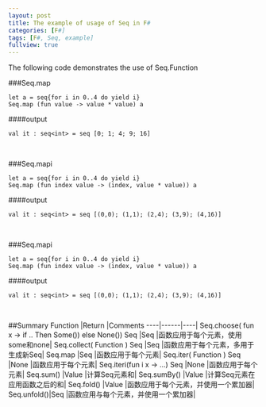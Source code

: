 ```yaml
---
layout: post
title: The example of usage of Seq in F#
categories: [F#]
tags: [F#, Seq, example]
fullview: true
---
```

The following code demonstrates the use of Seq.Function

###Seq.map

	let a = seq{for i in 0..4 do yield i}
	Seq.map (fun value -> value * value) a
	
####output
	
	val it : seq<int> = seq [0; 1; 4; 9; 16]
	
  <br />	

###Seq.mapi

	let a = seq{for i in 0..4 do yield i}
	Seq.map (fun index value -> (index, value * value)) a
	
####output
	
	val it : seq<int> = seq [(0,0); (1,1); (2,4); (3,9); (4,16)]
		
  <br />	

###Seq.mapi

	let a = seq{for i in 0..4 do yield i}
	Seq.map (fun index value -> (index, value * value)) a
	
####output
	
	val it : seq<int> = seq [(0,0); (1,1); (2,4); (3,9); (4,16)]
		
  <br />			
		
##Summary
Function	|Return	|Comments
----|------|----|
Seq.choose( fun x -> if .. Then Some()) else None()) Seq	|Seq	|函数应用于每个元素，使用some和none|
Seq.collect( Function ) Seq	|Seq	|函数应用于每个元素，多用于生成新Seq|
Seq.map	|Seq	|函数应用于每个元素|
Seq.iter( Function ) Seq	|None	|函数应用于每个元素|
Seq.iteri(fun i x -> …) Seq	|None	|函数应用于每个元素|
Seq.sum()	|Value	|计算Seq元素和|
Seq.sumBy()	|Value	|计算Seq元素在应用函数之后的和|
Seq.fold()	|Value	|函数应用于每个元素，并使用一个累加器|
Seq.unfold()|Seq	|函数应用与每个元素，并使用一个累加器|
